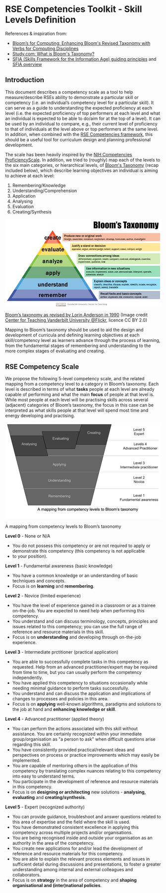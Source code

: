 # RSE Competencies Toolkit - Skill Levels Definition

References & inspiration from:

* [Bloom’s for Computing: Enhancing Bloom's Revised Taxonomy with Verbs for Computing Disciplines](https://ccecc.acm.org/files/publications/Blooms-for-Computing-20230807.pdf)
* [Study.com: What is Bloom's Taxonomy?](https://study.com/learn/lesson/blooms-taxonomy-uses-levels-examples.html)
* [SFIA (Skills Framework for the Information Age) guiding principles](https://sfia-online.org/en/about-sfia/sfia-guiding-principles)
and [SFIA overview](https://sfia-online.org/en/about-sfia/sfia-overview-for-new-users-211014.pdf)

## Introduction

This document describes a competency scale as a tool to help measure/describe RSEs ability to demonstrate a particular
skill or competency (i.e. an individual’s competency level for a particular skill). It can serve as a guide to
understanding the expected proficiency at each level (i.e. the expected proficiency of top performers at each level and
what an individual is expected to be able to do/aim for at the top of a level). It can be used by an individual to
compare, e.g., their current level of proficiency to that of individuals at the level above or top performers at the same
level. In addition, when combined with the [RSE Competencies framework](https://github.com/RSEToolkit/rse-competencies-toolkit/tree/main#rse-competency-framework),
this should be a useful tool for curriculum design and planning professional development.

The scale has been heavily inspired by the [NIH Competencies ProficiencyScale](https://hr.nih.gov/working-nih/competencies/competencies-proficiency-scale).
In addition, we tried to (roughly) map each of the levels to the six main categories, or hierarchical levels,
of [Bloom's Taxonomy](https://en.wikipedia.org/wiki/Bloom's_taxonomy) (recap included below), which describe learning objectives
an individual is aiming to achieve at each level:

1. Remembering/Knowledge
2. Understanding/Comprehension
3. Application
4. Analysing
5. Evaluation
6. Creating/Synthesis

<img src="images/blooms-taxonomy.png" alt="Six categories of Bloom's taxomomy of learning objectives including:
remembering, understanding, application, analysing, evaluation, creating" style="width: 600px;"/>

[Bloom’s taxonomy as revised by Lorin Anderson in 1990](https://study.com/learn/lesson/blooms-taxonomy-uses-levels-examples.html)
(Image credit [Center for Teaching Vanderbilt University @Flickr](https://www.flickr.com/photos/vandycft/29428436431),
licence CC BY 2.0)

Mapping to Bloom’s taxonomy should be used to aid the design and development of curricula and defining learning objectives
at each skill/competency level as learners advance through the process of learning, from the fundamental stages of
remembering and understanding to the more complex stages of evaluating and creating.

## RSE Competency Scale

We propose the following 5-level competency scale, and the related mapping from a competency level to a category in
Bloom’s taxonomy. Each level is described in terms of what **tasks** people at each level are already capable of
performing and what the main **focus** of people at that level is. While most people at each level will be practising
skills across several (adjacent) categories of Bloom’s taxonomy, the focus in this case can be interpreted as what skills
people at that level will spend most time and energy developing and practising.

<img src="images/skill-levels.png" alt="5 skill levels mapped to six categories of Bloom's taxomomy, with skill level 1
mapped to remembering, level 2 to understanding, level 3 to applying, and level 4 and 5 jointly mapped to analysing,
eveluation and creating" style="width: 600px;"/>

A mapping from competency levels to Bloom’s taxonomy

**Level 0** - None or N/A

* You do not possess this competency or are not required to apply or demonstrate this competency (this competency is not
applicable
* to your position).

**Level 1** - Fundamental awareness (basic knowledge)

* You have a common knowledge or an understanding of basic techniques and concepts.
* Focus is on **learning** and **remembering**.

**Level 2** - Novice (limited experience)

* You have the level of experience gained in a classroom or as a trainee on-the-job. You are expected to need help when
performing this competency.
* You understand and can discuss terminology, concepts, principles and issues related to this competency; you can use the
full range of reference and resource materials in this skill.
* Focus is on **understanding** and developing through on-the-job experience.

**Level 3** - Intermediate prctitioner (practical application)

* You are able to successfully complete tasks in this competency as requested. Help from an advanced practitioner/expert
may be required from time to time, but you can usually perform the competency independently.
* You have applied this competency to situations occasionally while needing minimal guidance to perform tasks successfully.
* You understand and can discuss the application and implications of changes to processes and policies in this area.
* Focus is on **applying** well-known algorithms, paradigms and solutions to the job at hand and **enhancing knowledge or skill**.

**Level 4** - Advanced practitioner (applied theory)

* You can perform the actions associated with this skill without assistance. You are certainly recognized within your
immediate group/organisation as "a person to ask" when difficult questions arise regarding this skill.
* You have consistently provided practical/relevant ideas and perspectives on process or practice improvements which may
easily be implemented.
* You are capable of mentoring others in the application of this competency by translating complex nuances relating to
this competency into easy to understand terms.
* You participate in the development of reference and resource materials in this competency.
* Focus is on **designing or architecting** new solutions  - **analysing, evaluating** and **creating/synthesis**.

**Level 5** - Expert (recognized authority)

* You can provide guidance, troubleshoot and answer questions related to this area of expertise and the field where the
skill is used.
* You have demonstrated consistent excellence in applying this competency across multiple projects and/or organisations.
* You are being recognised inside and outside your organisation as an authority in the area of the competency.
* You create new applications for and/or lead the development of reference and resource materials for this competency.
* You are able to explain the relevant process elements and issues in sufficient detail during discussions and presentations,
to foster a greater understanding among internal and external colleagues and collaborators.
* Focus is on **strategy** in the area of competency and **shaping organisational and (inter)national policies**.
